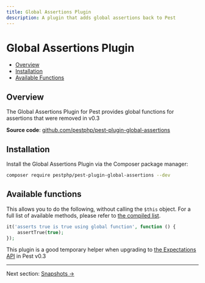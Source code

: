 ```yaml
---
title: Global Assertions Plugin
description: A plugin that adds global assertions back to Pest
---
```


# Global Assertions Plugin

- [Overview](#overview)
- [Installation](#installation)
- [Available Functions](#available-functions)

<a name="overview"></a>
## Overview

The Global Assertions Plugin for Pest provides global functions for assertions that were removed in v0.3

**Source code**: [github.com/pestphp/pest-plugin-global-assertions](https://github.com/pestphp/pest-plugin-global-assertions)

<a name="installation"></a>
## Installation

Install the Global Assertions Plugin via the Composer package manager:

```bash
composer require pestphp/pest-plugin-global-assertions --dev
```

<a name="available-functions"></a>
## Available functions

This allows you to do the following, without calling the `$this` object. For a full list of available methods, please refer to [the compiled list](https://github.com/pestphp/pest-plugin-global-assertions/blob/main/src/compiled.php).

```php
it('asserts true is true using global function', function () {
    assertTrue(true);
});
```

This plugin is a good temporary helper when upgrading to [the Expectations API](/docs/expectations) in Pest v0.3

---

Next section: [Snapshots →](/docs/plugins/snapshots)
